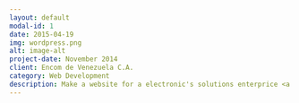 ```yaml
---
layout: default
modal-id: 1
date: 2015-04-19
img: wordpress.png
alt: image-alt
project-date: November 2014
client: Encom de Venezuela C.A.
category: Web Development
description: Make a website for a electronic's solutions enterprice <a href="http://www.encomdevenezuela.com/">Encom de Venezuela</a>. The portal was made in Wordpress, with responsive desing and Search engine optimization(SEO). 
---
```

